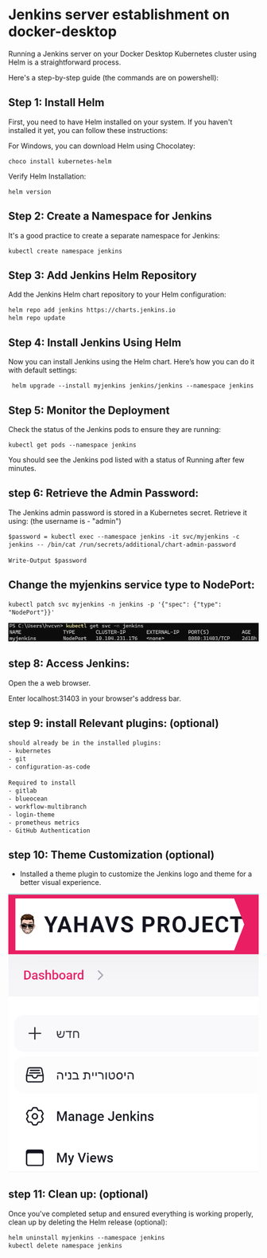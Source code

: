 # Jenkins server establishment on docker-desktop
Running a Jenkins server on your Docker Desktop Kubernetes cluster using Helm is a straightforward process. 

Here's a step-by-step guide (the commands are on powershell):

## Step 1: Install Helm
First, you need to have Helm installed on your system. If you haven't installed it yet, you can follow these instructions:

For Windows, you can download Helm using Chocolatey: 
```
choco install kubernetes-helm
```

Verify Helm Installation:

```
helm version
```

## Step 2: Create a Namespace for Jenkins
It's a good practice to create a separate namespace for Jenkins:
```
kubectl create namespace jenkins
```

## Step 3: Add Jenkins Helm Repository
Add the Jenkins Helm chart repository to your Helm configuration:

```
helm repo add jenkins https://charts.jenkins.io
helm repo update
```

## Step 4: Install Jenkins Using Helm
Now you can install Jenkins using the Helm chart. Here’s how you can do it with default settings:
```
 helm upgrade --install myjenkins jenkins/jenkins --namespace jenkins
```
## Step 5: Monitor the Deployment
Check the status of the Jenkins pods to ensure they are running:
```
kubectl get pods --namespace jenkins
```
You should see the Jenkins pod listed with a status of Running after few minutes.

## step 6: Retrieve the Admin Password:
The Jenkins admin password is stored in a Kubernetes secret. Retrieve it using: (the username is - "admin")
``` 
$password = kubectl exec --namespace jenkins -it svc/myjenkins -c jenkins -- /bin/cat /run/secrets/additional/chart-admin-password

Write-Output $password
```

## Change the myjenkins service type to NodePort:
```
kubectl patch svc myjenkins -n jenkins -p '{"spec": {"type": "NodePort"}}'
```

![alt text](photos/3.png)

## step 8: Access Jenkins:
Open the a web browser.

Enter localhost:31403 in your browser's address bar.

<!-- ---------------------------------------------------------------

# Volumes:
Persistent Volumes provide a way to store data outside of the pod lifecycle. When a pod is deleted, its data is lost if stored inside the pod. Using PV and PVC, we can store Jenkins data (such as job configurations, build artifacts, etc.) persistently on the host machine or a cloud storage solution, ensuring data durability and resilience.

## Steps to Configure Persistent Volumes

### 1. Create a Persistent Volume (PV)

A Persistent Volume (PV) represents a piece of storage in the cluster that has been provisioned by an administrator. Here, we use the `hostPath` type, suitable for single-node clusters like Docker Desktop.

Create a file named `jenkins-pv.yaml`:

```yaml
apiVersion: v1
kind: PersistentVolume
metadata:
  name: jenkins-pv
spec:
  capacity:
    storage: 10Gi
  accessModes:
    - ReadWriteOnce
  hostPath:
    path: /mnt/data/jenkins
```
Apply the PV configuration: (make sure that you are in the relevant folder where the yaml file is stored)
```
kubectl apply -f jenkins-pv.yaml
```

### 2. Create a Persistent Volume Claim (PVC)
A Persistent Volume Claim (PVC) is a request for storage by a user. It binds to the PV we defined.

Create a file named `jenkins-pvc.yaml`: (note that the pvc needs to be in the same namespace as the service it mounted to)
```yaml
apiVersion: v1
kind: PersistentVolumeClaim
metadata:
  name: jkins-pvc
  namespace: jenkins
spec:
  accessModes:
    - ReadWriteOnce
  resources:
    requests:
      storage: 10Gi
```
Apply the PVC configuration:(make sure that you are in the relevant folder where the yaml file is stored)
```
kubectl apply -f jenkins-pvc.yaml
```
### 3. Update Jenkins Helm Chart to Use PVC
Ensure your Helm values configuration file (let's call it values.yaml) includes the PVC settings:
The file is used to customize the deployment of a Helm chart. In this case, the file is used to customize the Jenkins Helm chart to use a Persistent Volume Claim (PVC) for persistent storage

```yaml
persistence:
  enabled: true
  existingClaim: jenkins-pvc
  size: 10Gi
  storageClass: ""
  accessMode: ReadWriteOnce
```
Upgrade the Jenkins Helm release to apply these values:
```
helm upgrade myjenkins jenkins/jenkins --namespace jenkins -f values.yaml
```
### 4. Verify the Configuration
Check PVC Status:
```
kubectl get pvc -n jenkins
```

![alt text](photos/2.png)

Ensure the PVC is bound to the PV.

Check PV Status:
```
kubectl get pv
```

![alt text](photos/4.png)

Ensure the PV status is Bound.

Check Jenkins Pod Volume Mounts:
```
kubectl get pods -n jenkins
kubectl describe pod <jenkins-pod-name> -n jenkins
```
Look for the Volumes and Mounts sections to ensure the PVC is correctly mounted at /var/jenkins_home.

Verify Data Persistence:

- Create a job in Jenkins.

- Delete the Jenkins pod:
```
kubectl delete pod <jenkins-pod-name> -n jenkins
```
Ensure the job still exists after the pod restarts.


### By following these steps, you ensure that Jenkins data is stored persistently, providing resilience and durability to your Jenkins setup on Kubernetes.

------------------------ -->

## step 9: install Relevant plugins: (optional)
    should already be in the installed plugins: 
    - kubernetes
    - git
    - configuration-as-code

    Required to install
    - gitlab
    - blueocean
    - workflow-multibranch
    - login-theme
    - prometheus metrics
    - GitHub Authentication


## step 10: Theme Customization (optional)
   - Installed a theme plugin to customize the Jenkins logo and theme for a better visual experience.

![alt text](photos/1.png)

## step 11: Clean up: (optional)
Once you've completed setup and ensured everything is working properly, clean up by deleting the Helm release (optional): 
```
helm uninstall myjenkins --namespace jenkins
kubectl delete namespace jenkins
```
